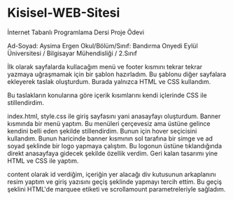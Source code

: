 # Kisisel-WEB-Sitesi
İnternet Tabanlı Programlama Dersi Proje Ödevi


Ad-Soyad: Aysima Ergen
Okul/Bölüm/Sınıf: Bandırma Onyedi Eylül Üniversitesi / Bilgisayar Mühendisliği / 2.Sınıf

İlk olarak sayfalarda kullacağım menü ve footer kısmını tekrar tekrar yazmaya uğraşmamak için bir şablon hazırladım. Bu şablonu diğer sayfalara ekleyerek taslak
oluşturdum. Burada yalnızca HTML ve CSS kullandım.

Bu taslakların konularına göre içerik kısımlarını kendi içlerinde CSS ile stillendirdim.

index.html, style.css ile giriş sayfasını yani anasayfayı oluşturdum. 
Banner kısmında bir menü yaptım. Bu menüleri çerçevesiz ama üstüne gelince kendini belli eden şekilde stillendirdim. Bunun için hover seçicisini kullandım.
Bunun haricinde banner kısmının sol tarafına bir simge ve ad soyad şeklinde bir logo yapmaya çalıştım. Bu logonun üstüne tıklandığında direkt anasayfaya 
gidecek şekilde özellik verdim. Geri kalan tasarımı yine HTML ve CSS ile yaptım.

content olarak id verdiğim, içeriğin yer alacağı div kutusunun arkaplanını resim yaptım ve giriş yazısını geçiş şeklinde yapmayı tercih ettim. Bu geçiş şeklini 
HTML'de marquee etiketi ve scrollamount parametreleriyle sağladım. 



